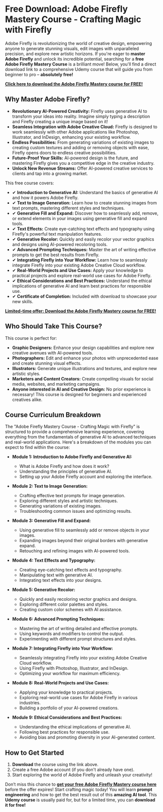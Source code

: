 # Free Download: Adobe Firefly Mastery Course - Crafting Magic with Firefly

Adobe Firefly is revolutionizing the world of creative design, empowering anyone to generate stunning visuals, edit images with unparalleled precision, and explore new artistic horizons. If you're eager to **master Adobe Firefly** and unlock its incredible potential, searching for a **free Adobe Firefly Mastery Course** is a brilliant move! Below, you'll find a direct download link to a comprehensive Udemy course that will guide you from beginner to pro – **absolutely free!**

[**Click here to download the Adobe Firefly Mastery course for FREE!**](https://udemywork.com/adobe-firefly-mastery-course-crafting-magic-with-firefly)

## Why Master Adobe Firefly?

*   **Revolutionary AI-Powered Creativity:** Firefly uses generative AI to transform your ideas into reality. Imagine simply typing a description and Firefly creating a unique image based on it!
*   **Seamless Integration with Adobe Creative Cloud:** Firefly is designed to work seamlessly with other Adobe applications like Photoshop, Illustrator, and InDesign, enhancing your existing workflow.
*   **Endless Possibilities:** From generating variations of existing images to creating custom textures and adding or removing objects with ease, Firefly opens doors to endless creative possibilities.
*   **Future-Proof Your Skills:** AI-powered design is the future, and mastering Firefly gives you a competitive edge in the creative industry.
*   **Unlock New Revenue Streams:** Offer AI-powered creative services to clients and tap into a growing market.

This free course covers:

*   ✔ **Introduction to Generative AI:** Understand the basics of generative AI and how it powers Adobe Firefly.
*   ✔ **Text to Image Generation:** Learn how to create stunning images from text prompts, mastering different styles and techniques.
*   ✔ **Generative Fill and Expand:** Discover how to seamlessly add, remove, or extend elements in your images using generative fill and expand tools.
*   ✔ **Text Effects:** Create eye-catching text effects and typography using Firefly's powerful text manipulation features.
*   ✔ **Generative Recolor:** Quickly and easily recolor your vector graphics and designs using AI-powered recoloring tools.
*   ✔ **Advanced Prompting Techniques:** Master the art of writing effective prompts to get the best results from Firefly.
*   ✔ **Integrating Firefly into Your Workflow:** Learn how to seamlessly integrate Firefly into your existing Adobe Creative Cloud workflow.
*   ✔ **Real-World Projects and Use Cases:** Apply your knowledge to practical projects and explore real-world use cases for Adobe Firefly.
*   ✔ **Ethical Considerations and Best Practices:** Understand the ethical implications of generative AI and learn best practices for responsible use.
*   ✔ **Certificate of Completion:** Included with download to showcase your new skills.

[**Limited-time offer: Download the Adobe Firefly Mastery course for FREE!**](https://udemywork.com/adobe-firefly-mastery-course-crafting-magic-with-firefly)

## Who Should Take This Course?

This course is perfect for:

*   **Graphic Designers:** Enhance your design capabilities and explore new creative avenues with AI-powered tools.
*   **Photographers:** Edit and enhance your photos with unprecedented ease and create stunning visual effects.
*   **Illustrators:** Generate unique illustrations and textures, and explore new artistic styles.
*   **Marketers and Content Creators:** Create compelling visuals for social media, websites, and marketing campaigns.
*   **Anyone interested in AI and Creative Design:** No prior experience is necessary! This course is designed for beginners and experienced creatives alike.

## Course Curriculum Breakdown

The "Adobe Firefly Mastery Course - Crafting Magic with Firefly" is structured to provide a comprehensive learning experience, covering everything from the fundamentals of generative AI to advanced techniques and real-world applications. Here's a breakdown of the modules you can expect to find within the course:

*   **Module 1: Introduction to Adobe Firefly and Generative AI:**
    *   What is Adobe Firefly and how does it work?
    *   Understanding the principles of generative AI.
    *   Setting up your Adobe Firefly account and exploring the interface.

*   **Module 2: Text to Image Generation:**
    *   Crafting effective text prompts for image generation.
    *   Exploring different styles and artistic techniques.
    *   Generating variations of existing images.
    *   Troubleshooting common issues and optimizing results.

*   **Module 3: Generative Fill and Expand:**
    *   Using generative fill to seamlessly add or remove objects in your images.
    *   Expanding images beyond their original borders with generative expand.
    *   Retouching and refining images with AI-powered tools.

*   **Module 4: Text Effects and Typography:**
    *   Creating eye-catching text effects and typography.
    *   Manipulating text with generative AI.
    *   Integrating text effects into your designs.

*   **Module 5: Generative Recolor:**
    *   Quickly and easily recoloring vector graphics and designs.
    *   Exploring different color palettes and styles.
    *   Creating custom color schemes with AI assistance.

*   **Module 6: Advanced Prompting Techniques:**
    *   Mastering the art of writing detailed and effective prompts.
    *   Using keywords and modifiers to control the output.
    *   Experimenting with different prompt structures and styles.

*   **Module 7: Integrating Firefly into Your Workflow:**
    *   Seamlessly integrating Firefly into your existing Adobe Creative Cloud workflow.
    *   Using Firefly with Photoshop, Illustrator, and InDesign.
    *   Optimizing your workflow for maximum efficiency.

*   **Module 8: Real-World Projects and Use Cases:**
    *   Applying your knowledge to practical projects.
    *   Exploring real-world use cases for Adobe Firefly in various industries.
    *   Building a portfolio of your AI-powered creations.

*   **Module 9: Ethical Considerations and Best Practices:**
    *   Understanding the ethical implications of generative AI.
    *   Following best practices for responsible use.
    *   Avoiding bias and promoting diversity in your AI-generated content.

## How to Get Started

1.  **Download** the course using the link above.
2.  Create a free Adobe account (if you don't already have one).
3.  Start exploring the world of Adobe Firefly and unleash your creativity!

Don’t miss this chance to **[get your free Adobe Firefly Mastery course here](https://udemywork.com/adobe-firefly-mastery-course-crafting-magic-with-firefly)** before the offer expires! Start crafting magic today! You will learn **prompt engineering** and how to get the best result out of this **amazing AI tool**. This **Udemy course** is usually paid for, but for a limited time, you can **download it for free!**
